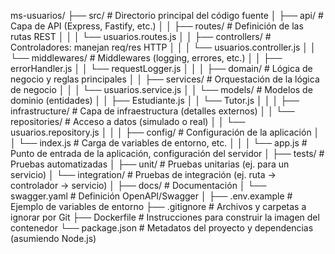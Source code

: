 ms-usuarios/
├── src/                      # Directorio principal del código fuente
│   ├── api/                  # Capa de API (Express, Fastify, etc.)
│   │   ├── routes/           # Definición de las rutas REST
│   │   │   └── usuarios.routes.js
│   │   ├── controllers/      # Controladores: manejan req/res HTTP
│   │   │   └── usuarios.controller.js
│   │   └── middlewares/      # Middlewares (logging, errores, etc.)
│   │       ├── errorHandler.js
│   │       └── requestLogger.js
│   │
│   ├── domain/               # Lógica de negocio y reglas principales
│   │   ├── services/         # Orquestación de la lógica de negocio
│   │   │   └── usuarios.service.js
│   │   └── models/           # Modelos de dominio (entidades)
│   │       ├── Estudiante.js
│   │       └── Tutor.js
│   │
│   ├── infrastructure/         # Capa de infraestructura (detalles externos)
│   │   └── repositories/     # Acceso a datos (simulado o real)
│   │       └── usuarios.repository.js
│   │
│   ├── config/               # Configuración de la aplicación
│   │   └── index.js          # Carga de variables de entorno, etc.
│   │
│   └── app.js                # Punto de entrada de la aplicación, configuración del servidor
│
├── tests/                    # Pruebas automatizadas
│   ├── unit/                 # Pruebas unitarias (ej. para un servicio)
│   └── integration/          # Pruebas de integración (ej. ruta -> controlador -> servicio)
│
├── docs/                     # Documentación
│   └── swagger.yaml          # Definición OpenAPI/Swagger
│
├── .env.example              # Ejemplo de variables de entorno
├── .gitignore                # Archivos y carpetas a ignorar por Git
├── Dockerfile                # Instrucciones para construir la imagen del contenedor
└── package.json              # Metadatos del proyecto y dependencias (asumiendo Node.js)
